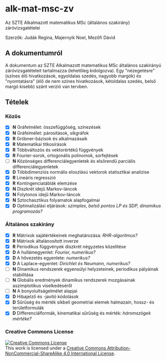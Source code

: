 # alk-mat-msc-zv
Az SZTE Alkalmazott matematikus MSc (általános szakirány) záróvizsgatételei

Szerzők: Judák Regina, Majernyik Noel, Mezőfi Dávid

## A dokumentumról

A dokumentum az SZTE Alkalmazott matematikus MSc általános szakirányú záróvizsgatételeit tartalmazza (lehetőleg kidolgozva).  Egy "nézegetésre" (színes élő hivatkozások, egyoldalas szedés, nagyobb margók) és "nyomtatásra" (élő de nem színes hivatkozások, kétoldalas szedés, belső margó kisebb) szánt verzió van tervben.

## Tételek

### Közös

- [x] **N** Gráfelmélet: összefüggőség, színezések
- [x] **N** Gráfelmélet: párosítások, síkgráfok
- [x] **R** Gröbner-bázisok és alkalmazásaik
- [x] **R** Matematikai titkosírások
- [x] **R** Többváltozós és vektorértékű függvények
- [x] **R** Fourier-sorok, ortogonális polinomok, sorfejtések
- [ ] **N** Közönséges differenciálegyenletek és elsőrendű parciális differenciálegyenletek
- [x] **D** Többdimenziós normális eloszlású vektorok statisztikai analízise
- [x] **R** Lineáris regresszió
- [x] **R** Kontingenciatáblák elemzése
- [x] **N** Diszkrét idejű Markov-láncok
- [x] **N** Folytonos idejű Markov-láncok
- [x] **N** Sztochasztikus folyamatok alapfogalmai
- [x] **D** Optimalizálási eljárások: *szimplex, belső pontos LP és SDP, dinamikus programozás?*

### Általános szakirány

- [x] **R** Mátrixok sajátértékeinek meghatározása: *RHR-algoritmus?*
- [x] **R** Mátrixok általánosított inverze
- [x] **R** Periodikus függvények diszkrét négyzetes közelítése
- [x] **D** A hullámegyenlet: *Fourier, numerikus?*
- [x] **D** A hővezetés egyenlete: *numerikus?*
- [x] **D** A Laplace-egyenlet: *Dirichlet és Neumann, numerikus?*
- [ ] **N** Dinamikus rendszerek egyensúlyi helyzeteinek, periodikus pályáinak stabilitása
- [ ] **N** Globális eredmények dinamikus rendszerek mozgásainak aszimptotikus viselkedéséről
- [ ] **N** A bonyolultságelmélet alapjai
- [x] **D** Hibajelző és -javító kódolások
- [x] **D** Sűrűség és mérték síkbeli geometriai elemek halmazain, hossz- és területformulák
- [x] **D** Differenciálformák, kinematikai sűrűség és mérték: *háromszögek mértéke?*

### Creative Commons License
<a rel="license" href="http://creativecommons.org/licenses/by-nc-sa/4.0/"><img alt="Creative Commons License" style="border-width:0" src="https://i.creativecommons.org/l/by-nc-sa/4.0/88x31.png" /></a><br />This <span xmlns:dct="http://purl.org/dc/terms/" href="http://purl.org/dc/dcmitype/Text" rel="dct:type">work</span> is licensed under a <a rel="license" href="http://creativecommons.org/licenses/by-nc-sa/4.0/">Creative Commons Attribution-NonCommercial-ShareAlike 4.0 International License</a>.
